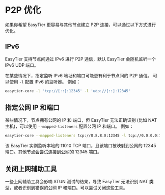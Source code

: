 # P2P 优化

如果你希望 EasyTier 更容易与其他节点建立 P2P 连接，可以通过以下方式进行优化。

## IPv6

EasyTier 支持节点间通过 IPv6 进行 P2P 通信，默认 EasyTier 会随机监听一个 IPv6 UDP 端口。

在某些情况下，指定监听 IPv6 地址和端口可能更有利于节点间的 P2P 通信。
可以使用 `-l` 配置 IPv6 的监听器。 例如：

```sh
easytier-core -l 'tcp://[::]:12345' -l 'udp://[::]:12345'
```

## 指定公网 IP 和端口

某些情况下，节点拥有公网的 IP 和 端口，但 EasyTier 无法正确识别 (比如 NAT 主机)，可以使用 `--mapped-listeners` 配置公网 IP 和端口。 例如：

```sh
easytier-core --mapped-listeners tcp://8.8.8.8:12345 -l tcp://0.0.0.0:11010
```

该 EasyTier 实例监听本地的 11010 TCP 端口，且该端口被映射到公网的 12345 端口。其他节点会尝试连接到公网的 12345 端口。

## 关闭上网辅助工具

一些上网辅助工具会影响 STUN 测试的结果，导致 EasyTier 无法识别 NAT 类型，或者识别到错误的公网 IP 和端口。可以尝试关闭这些工具。
